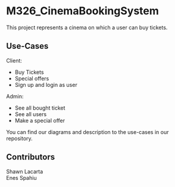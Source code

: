# M326_CinemaBookingSystem
This project represents a cinema on which a user can buy tickets. 

## Use-Cases
Client:  

* Buy Tickets
* Special offers
* Sign up and login as user    

Admin:    

* See all bought ticket
* See all users
* Make a special offer

You can find our diagrams and description to the use-cases in our repository.

## Contributors
Shawn Lacarta  
Enes Spahiu
